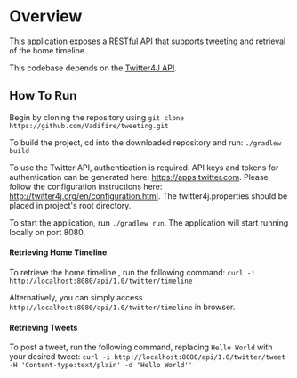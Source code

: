 # Overview
This application exposes a RESTful API that supports tweeting and retrieval of the home timeline.

This codebase depends on the [Twitter4J API](http://twitter4j.org/). 

## How To Run

Begin by cloning the repository using ```git clone https://github.com/Vadifire/tweeting.git``` 

To build the project, cd into the downloaded repository and run: ```./gradlew build```

To use the Twitter API, authentication is required. 
API keys and tokens for authentication can be generated here: https://apps.twitter.com. 
Please follow the configuration instructions here: http://twitter4j.org/en/configuration.html. 
The twitter4j.properties should be placed in project's root directory.

To start the application, run ```./gradlew run```. The application will start running locally on port 8080.

#### Retrieving Home Timeline

To retrieve the home timeline , run the following command:
 ```curl -i http://localhost:8080/api/1.0/twitter/timeline```
 
 Alternatively, you can simply access ```http://localhost:8080/api/1.0/twitter/timeline``` in browser.
 
 #### Retrieving Tweets
 
 To post a tweet, run the following command, replacing ```Hello World``` with your desired tweet:
```curl -i http://localhost:8080/api/1.0/twitter/tweet -H 'Content-type:text/plain' -d 'Hello World''```


